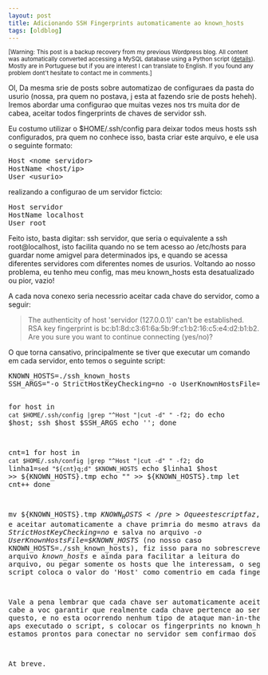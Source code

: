 ```yaml
---
layout: post
title: Adicionando SSH Fingerprints automaticamente ao known_hosts
tags: [oldblog]
---
```


<small>[Warning: This post is a backup recovery from my previous Wordpress blog. All content was automatically converted accessing a MySQL database using a Python script (<a href="http://maluta.github.io/blog/convert-wordpress-to-jekyll/">details</a>). Mostly are in Portuguese but if you are interest I can translate to English. If you found any problem dont't hesitate to contact me in comments.]</small>



Ol,
Da mesma srie de posts sobre automatizao de configuraes da pasta do usurio (nossa, pra quem no postava, j esta at fazendo srie de posts heheh). Iremos abordar uma configurao que muitas vezes nos trs muita dor de cabea, aceitar todos fingerprints de chaves de servidor ssh.

Eu costumo utilizar o $HOME/.ssh/config para deixar todos meus hosts ssh configurados, pra quem no conhece isso, basta criar este arquivo, e ele usa o seguinte formato:
<pre lang="php" escaped="true">Host &lt;nome servidor&gt;
HostName &lt;host/ip&gt;
User &lt;usurio&gt;</pre>
realizando a configurao de um servidor fictcio:
<pre lang="bash">Host servidor
HostName localhost
User root</pre>
Feito isto, basta digitar: ssh servidor, que seria o equivalente a ssh root@localhost, isto facilita quando no se tem acesso ao /etc/hosts para guardar nome amigvel para determinados ips, e quando se acessa diferentes servidores com diferentes nomes de usurios. Voltando ao nosso problema, eu tenho meu config, mas meu known_hosts esta desatualizado ou pior, vazio!

A cada nova conexo seria necessrio aceitar cada chave do servidor, como a seguir:
<blockquote>The authenticity of host 'servidor (127.0.0.1)' can't be established.
RSA key fingerprint is bc:b1:8d:c3:61:6a:5b:9f:c1:b2:16:c5:e4:d2:b1:b2.
Are you sure you want to continue connecting (yes/no)?</blockquote>
O que torna cansativo, principalmente se tiver que executar um comando em cada servidor, ento temos o seguinte script:
<pre lang="bash">KNOWN_HOSTS=./ssh_known_hosts
SSH_ARGS="-o StrictHostKeyChecking=no -o UserKnownHostsFile=$KNOWN_HOSTS"

for host in `cat $HOME/.ssh/config |grep "^Host "|cut -d" " -f2`; do
    echo $host;
    ssh $host $SSH_ARGS echo '';
done

cnt=1
for host in `cat $HOME/.ssh/config |grep "^Host "|cut -d" " -f2`; do
    linha1=`sed "${cnt}q;d" $KNOWN_HOSTS`
    echo $linha1 $host &gt;&gt; ${KNOWN_HOSTS}.tmp
    echo "" &gt;&gt; ${KNOWN_HOSTS}.tmp
    let cnt++
done

mv ${KNOWN_HOSTS}.tmp ${KNOWN_HOSTS}</pre>
O que este script faz, nada mais  do que ler cada Host configurado no arquivo <em>$HOME/.ssh/config</em> e aceitar automaticamente a chave primria do mesmo atravs da <em>opo -o StrictHostKeyChecking=no</em> e salva no arquivo <em>-o UserKnownHostsFile=$KNOWN_HOSTS</em> (no nosso caso KNOWN_HOSTS=./ssh_known_hosts), fiz isso para no sobrescrever o seu arquivo <em>known_hosts</em> e ainda para facilitar a leitura do arquivo, ou pegar somente os hosts que lhe interessam, o segundo for do script coloca o valor do 'Host' como comentrio em cada fingerprint.

Vale a pena lembrar que cada chave ser automaticamente aceita, ento cabe a voc garantir que realmente cada chave pertence ao servidor em questo, e no esta ocorrendo nenhum tipo de ataque man-in-the-middle. E aps executado o script,  s colocar os fingerprints no known_hosts e estamos prontos para conectar no servidor sem confirmao dos mesmos.

At breve.